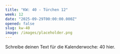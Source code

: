 ```yaml
---
title: "KW: 40 - Türchen 12"
week: 12
date: "2025-09-29T00:00:00.000Z"
opened: false
slug: kw-40
image: /images/placeholder.png
---
```


Schreibe deinen Text für die Kalenderwoche: 40 hier.
